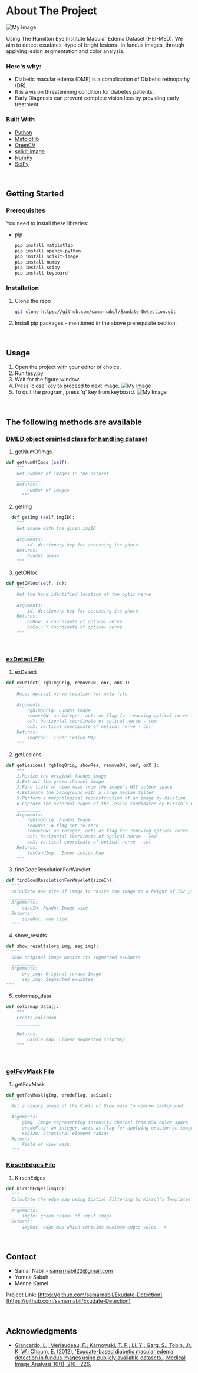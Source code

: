 # About The Project

![My Image](./image-readme/app.png)

Using The Hamilton Eye Institute Macular Edema Dataset (HEI-MED). We aim to detect exudates -type of bright lesions- in fundus images, through applying lesion segmentation and color analysis. 

### Here's why:
* Diabetic macular edema (DME) is a complication of Diabetic retinopathy (DR).
* It is a vision threatenining condition for diabetes patients.
* Early Diagnosis can prevent complete vision loss by providing early treatment.

### Built With

* [Python](https://www.python.org/)
* [Matplotlib](https://matplotlib.org/)
* [OpenCV](https://opencv.org/)
* [scikit-image](https://scikit-image.org/)
* [NumPy](https://numpy.org/)
* [SciPy](https://scipy.org/)  


&nbsp;

## Getting Started

### Prerequisites

You need to install these libraries:
* pip
  ```bash
  pip install matplotlib
  pip install opencv-python
  pip install scikit-image
  pip install numpy
  pip install scipy
  pip install keyboard
  ```

### Installation

1. Clone the repo
   ```bash
   git clone https://github.com/samarnabil/Exudate-Detection.git
   ```
3. Install pip packages - mentioned in the above prerequisite section.

&nbsp;
## Usage

1. Open the project with your editor of choice.
2. Run [tesy.py](test.py)
3. Wait for the figure window.
4. Press 'close' key to proceed to next image.
    ![My Image](./image-readme/arrow.png)
5. To quit the program, press 'q' key from keyboard.
    ![My Image](./image-readme/key.png)

&nbsp;
## The following methods are available

  ### [DMED object oreinted class for handling dataset](misc/Dmed.py)
  1. getNumOfImgs
  ```python
  def getNumOfImgs (self):
      """
      Get number of images in the dataset
      _________
      Returns: 
          number of images
        """
  ```
  2. getImg
  ```python
    def getImg (self,imgID): 
      """
      Get image with the given imgID.
      _________
      Arguments:
          id: dictionary key for accessing its photo
      Returns: 
          Fundus image
      """
  ```
  3. getONloc
  ```python
  def getONloc(self, id):
      """
      Get the hand identified location of the optic nerve
      _________
      Arguments:
          id: dictionary key for accessing its photo
      Returns: 
          onRow: X coordinate of optical nerve
          onCol: Y coordinate of optical nerve
      """
  ```
  &nbsp;
  ### [exDetect File](exDetect.py)
  1. exDetect
  ```python
  def exDetect( rgbImgOrig, removeON, onY, onX ):
      """
      Reads optical nerve location for meta file
      _________
      Arguments:
          rgbImgOrig: Fundus Image
          removeON: an integer, acts as flag for removing optical nerve location
          onY: horizontal coordinate of optical nerve - row
          onX: vertical coordinate of optical nerve - col
      Returns: 
          imgProb:  Inner Lesion Map 
      """
  ```
  2. getLesions
  ```python
  def getLesions( rgbImgOrig, showRes, removeON, onY, onX ):
      """
      1.Resize the original fundus image
      2.Extract the green channel image
      3.Find field of view mask from the image's HSI colour space
      4.Estimate the background with a large median filter
      5.Perform a morphological reconstruction of an image by dilation
      6.Capture the external edges of the lesion candidates by Kirsch’s Edges
      _________
      Arguments:
          rgbImgOrig: Fundus Image
          showRes: A flag set to zero 
          removeON: an integer, acts as flag for removing optical nerve location
          onY: horizontal coordinate of optical nerve - row
          onX: vertical coordinate of optical nerve - col
      Returns: 
          lesCandImg:  Inner Lesion Map
      """
  ```
  3. findGoodResolutionForWavelet
  ```python
  def findGoodResolutionForWavelet(sizeIn):
    """
    calculate new size of image to resize the image to a height of 752 pixels maintaining the original height/width ratio
    _________
    Arguments:
        sizeIn: Fundus Image size
    Returns: 
        sizeOut: new size
    """
  ```
  4. show_results
  ```python
  def show_results(org_img, seg_img):
    """
    Show original image beside its segmented exudates
    _________
    Arguments:
        org_img: Original fundus Image
        seg_img: Segmented exudates
  """
  ```
  5. colormap_data
  ```python
  def colormap_data():
      """
      Create colormap
      _________

      Returns: 
          parula_map: Linear segmented colormap
      """
  ```
  &nbsp;
  ### [getFovMask File](misc/getFovMask.py)
  1. getFovMask
  ```python
  def getFovMask(gImg, erodeFlag, seSize):
    """
    Get a binary image of the Field of View mask to remove background
    _________
    Arguments:
        gImg: Image representing intensity channel from HSV color space
        erodeFlag: an integer, acts as flag for applying erosion on image or not - (0,1)
        seSize: structural element radius
    Returns: 
        Field of view mask
    """
  ```

  ### [KirschEdges File](misc/kirschEdges.py)
  1. KirschEdges
  ```python
  def kirschEdges(imgIn):
    """
    Calculate the edge map using Spatial Filtering by Kirsch's Templates
    _________
    Arguments:
        imgIn: green chanel of input image 
    Returns: 
        imgOut: edge map which contains maximum edges value -->
  ```


&nbsp;
## Contact

* Samar Nabil - samarnabil22@gmail.com 
* Yomna Sabah - 
* Menna Kamel

Project Link: [https://github.com/samarnabil/Exudate-Detection](https://github.com/samarnabil/Exudate-Detection)


&nbsp;
## Acknowledgments

* [Giancardo, L.; Meriaudeau, F.; Karnowski, T. P.; Li, Y.; Garg, S.; Tobin, Jr, K. W.; Chaum, E. (2012), 'Exudate-based diabetic macular edema detection in fundus images using publicly available datasets.', Medical Image Analysis 16(1), 216--226.](https://www.sciencedirect.com/science/article/abs/pii/S1361841511001010?via%3Dihub)

